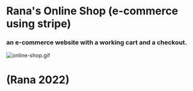 # Rana's Online Shop (e-commerce using stripe)

### an e-commerce website with a working cart and a checkout.

![online-shop.gif](online-shop.gif)

# (Rana 2022)